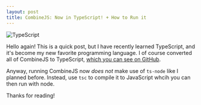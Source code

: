 ```yaml
---
layout: post
title: CombineJS: Now in TypeScript! + How to Run it
---
```


![TypeScript](https://upload.wikimedia.org/wikipedia/commons/thumb/4/4c/Typescript_logo_2020.svg/768px-Typescript_logo_2020.svg.png)

Hello again! This is a quick post, but I have recently learned TypeScript, and it's become my new favorite programming language. I of course converted all of CombineJS to TypeScript, [which you can see on GitHub](https://github.com/CombineSoldier14/CombineJS).

Anyway, running CombineJS now *does not* make use of `ts-node` like I planned before. Instead, use `tsc` to compile it to JavaScript whcih you can then run with node. 

Thanks for reading!
